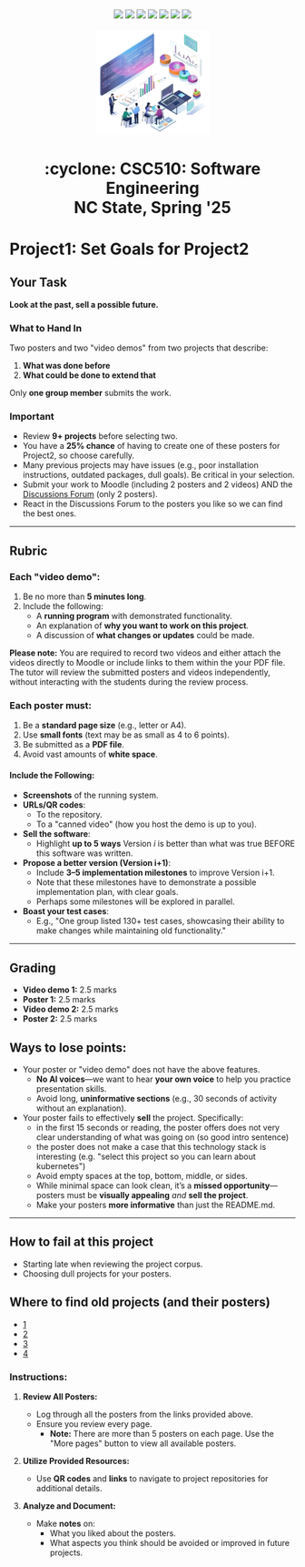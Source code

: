 <p><a name=top> </a>&nbsp;</p>
<p align=center>
    <a
    href="/README.md#top"><img
    src="https://img.shields.io/badge/Home-%23ff5733?style=for-the-badge&logo=home&logoColor=white"></a> <a
    href="/docs/syllabus.md#top"><img
    src="https://img.shields.io/badge/Syllabus-%230055ff?style=for-the-badge&logo=openai&logoColor=white"></a> <a
    href="https://docs.google.com/spreadsheets/d/1Jlx-BBsvVqmWhW1L9Fz6u18vPSjGXj1i/edit?usp=sharing&ouid=110996670184359055145&rtpof=true&sd=true"><img
    src="https://img.shields.io/badge/Groups-%23ffd700?style=for-the-badge&logo=users&logoColor=white"></a> <a
    href="https://moodle-courses2425.wolfware.ncsu.edu/course/view.php?id=7150"><img
    src="https://img.shields.io/badge/Moodle-%23dc143c?style=for-the-badge&logo=moodle&logoColor=white"></a> <a
    href="https://discord.gg/whDXzJGP"><img
    src="https://img.shields.io/badge/Discord-%23008080?style=for-the-badge&logo=discord&logoColor=white"></a> <a
    href="https://ncsu.hosted.panopto.com/Panopto/Pages/Sessions/List.aspx?folderID=958aa5e8-f99e-441f-a545-b26400dfe515"><img
    src="https://img.shields.io/badge/Videos-%23ffa500?style=for-the-badge&logo=youtube&logoColor=white"></a> <a
    href="/LICENSE.md"><img
    src="https://img.shields.io/badge/(c)%20Tim%20Menzies,%202025-%234b4b4b?style=for-the-badge&logoColor=white"></a>
    <br>&nbsp;<br>
    <img width=200 src="/img/banner2.png">
</p>
<h1 align="center">:cyclone:&nbsp;CSC510: Software Engineering<br>NC&nbsp;State, Spring&nbsp;'25</h1>
      



# Project1: Set Goals for Project2
 


## Your Task


**Look at the past, sell a possible future.**


### What to Hand In
Two posters and two "video demos" from two projects that describe:
1. **What was done before**
2. **What could be done to extend that**


Only **one group member** submits the work.


 
### Important


- Review **9+ projects** before selecting two.
- You have a **25% chance** of having to create one of these posters for Project2, so choose carefully.
- Many previous projects may have issues (e.g., poor installation instructions, outdated packages, dull goals). Be critical in your selection.
- Submit your work to Moodle (including 2 posters and 2 videos) AND the  [Discussions Forum](https://github.com/Kii4ka/CSC510_Software_Engineering_Posters_Spring2025/discussions) (only 2 posters).
- React in the Discussions Forum to the posters you like so we can find the best ones.


---


## Rubric 


### Each "video demo":
1. Be no more than **5 minutes long**.
2. Include the following:
   - A **running program** with demonstrated functionality.
   - An explanation of **why you want to work on this project**.
   - A discussion of **what changes or updates** could be made.
  
**Please note:** You are required to record two videos and either attach the videos directly to Moodle or include links to them within the your PDF file. The tutor will review the submitted posters and videos independently, without interacting with the students during the review process.


### Each poster must:


1. Be a **standard page size** (e.g., letter or A4).
2. Use **small fonts** (text may be as small as 4 to 6 points).
3. Be submitted as a **PDF file**.
4. Avoid vast amounts of **white space**.


#### Include the Following:


- **Screenshots** of the running system.
- **URLs/QR codes**:
  - To the repository.
  - To a "canned video" (how you host the demo is up to you).
- **Sell the software**:
  - Highlight **up to 5 ways** Version *i* is better than what was true BEFORE this software was written.
- **Propose a better version (Version i+1)**:
  - Include **3–5 implementation milestones** to improve Version i+1.
  - Note that these milestones have to demonstrate a possible implementation plan, with clear goals.
  - Perhaps some milestones will be explored in parallel.
- **Boast your test cases**:
  - E.g., "One group listed 130+ test cases, showcasing their ability to make changes while maintaining old functionality."


---


## Grading


- **Video demo 1:** 2.5 marks
- **Poster 1:** 2.5 marks
- **Video demo 2:** 2.5 marks
- **Poster 2:** 2.5 marks


## Ways to lose points:


- Your poster or "video demo" does not have the above features.
   - **No AI voices**—we want to hear **your own voice** to help you practice presentation skills.
   - Avoid long, **uninformative sections** (e.g., 30 seconds of activity without an explanation).   
- Your poster fails to effectively **sell** the project. Specifically:
  - in the first 15 seconds or reading, the poster offers  does not  very clear understanding of what was going on (so good intro sentence)
  - the  poster does not  make a case that this technology stack is interesting (e.g. "select this project so you can
    learn about kubernetes")
  - Avoid empty spaces at the top, bottom, middle, or sides.  
  - While minimal space can look clean, it’s a **missed opportunity**—posters must be **visually appealing** *and* **sell the project**.  
  - Make your posters **more informative** than just the README.md.


---


## How to fail at this project


- Starting late when reviewing the project corpus.
- Choosing dull projects for your posters.


## Where to find old projects (and their posters)


-  [1](/img/posters1.pdf)
-  [2](/img/posters2.pdf)
-  [3](/img/posters3.pdf)
-  [4](/img/posters4.pdf)


### Instructions:
1. **Review All Posters:**
   - Log through all the posters from the links provided above.
   - Ensure you review every page.  
     - **Note:** There are more than 5 posters on each page. Use the "More pages" button to view all available posters.


2. **Utilize Provided Resources:**
   - Use **QR codes** and **links** to navigate to project repositories for additional details.


3. **Analyze and Document:**
   - Make **notes** on:
     - What you liked about the posters.
     - What aspects you think should be avoided or improved in future projects.


